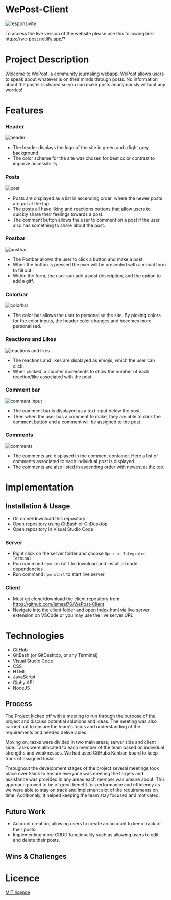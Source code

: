 # WePost-Client
![responsivity](./images/responsive.png)

To access the live version of the website please use this following link: https://we-post.netlify.app/?

# Project Description

Welcome to WePost, a community journaling webapp. WePost allows users to speak about whatever is on their minds through posts. No information about the poster is shared so you can make posts anonymously without any worries!

# Features

### Header
![header](./images/header.png)

- The header displays the logo of the site in green and a light grey background.
- The color scheme for the site was chosen for best color contrast to imporve accessibility.

### Posts 
![post](./images/post.png)

- Posts are displayed as a list in ascending order, where the newer posts are put at the top.
- The posts all have liking and reactions buttons that allow users to quickly share their feelings towards a post.
- The comment button allows the user to comment on a post if the user also has something to share about the post. 

### Postbar 
![postbar](./images/postbar.png) 

- The Postbar allows the user to click a button and make a post.
- When the button is pressed the user will be presented with a modal form to fill out.
- Within the form, the user can add a post description, and the option to add a giff.

### Colorbar
![colorbar](./images/color.png)

- The color bar allows the user to personalise the site. By picking colors for the color inputs, the header color changes and becomes more personalised.

### Reactions and Likes
![reactions and likes](./images/reactions.png)

- The reactions and likes are displayed as emojis, which the user can click. 
- When clicked, a counter increments to show the number of each reaction/like associated with the post.

### Comment bar
![comment input](./images/commentbar.png)

- The comment bar is displayed as a text input below the post.
- Then when the user has a comment to make, they are able to click the comment button and a comment will be assigned to the post.

### Comments
![comments](./images/comments.png)

- The comments are displayed in the comment container. Here a list of comments associated to each individual post is displayed.
- The comments are also listed in ascending order with newest at the top.

# Implementation

## Installation & Usage

- Git clone/download this repository
- Open repository using GitBash or GitDesktop
- Open repository in Visual Studio Code

### Server

- Right click on the server folder and choose `Open in Integrated Terminal`
- Run command `npm install` to download and install all node dependencies
- Run command `npm start` to start live server

### Client

- Must git clone/download the client repository from: https://github.com/Ismael76/WePost-Client
- Navigate into the client folder and open index.html via live server extension on VSCode or you may use the live server URL

# Technologies

- GitHub
- GitBash (or GitDesktop, or any Terminal)
- Visual Studio Code
- CSS
- HTML
- JavaScript
- Giphy API
- NodeJS

## Process

The Project kicked off with a meeting to run through the purpose of the project and discuss potential solutions and ideas. The meeting was also carried out to ensure the team's focus and understanding of the requirements and needed deliverables.

Moving on, tasks were divided in two main areas, server side and client side. Tasks were allocated to each member of the team based on individual strengths and weaknesses. We had used GitHubs Kanban board to keep track of assigned tasks.

Throughout the development stages of the project several meetings took place over Slack to ensure everyone was meeting the targets and assistance was provided in any areas each member was unsure about. This approach proved to be of great benefit for performance and efficiency as we were able to stay on track and implement alot of the requirements on time. Additionaly, it helped keeping the team stay focused and motivated.

## Future Work

- Account creation, allowing users to create an account to keep track of their posts.
- Implementing more CRUD functionality such as allowing users to edit and delete their posts.

## Wins & Challenges


# Licence

[MIT licence](https://opensource.org/licenses/mit-license.php)
